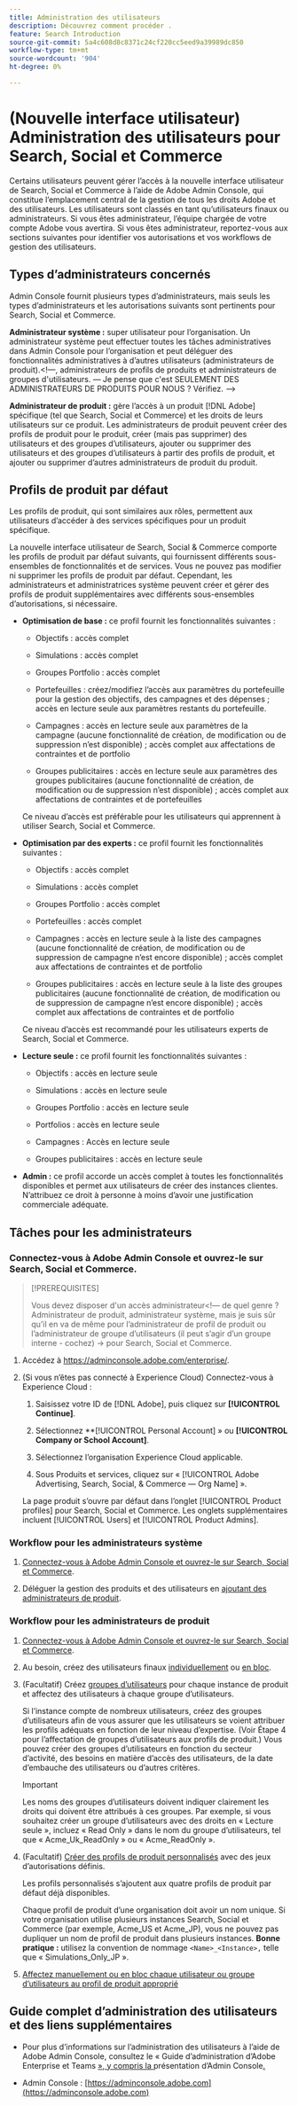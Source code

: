 ```yaml
---
title: Administration des utilisateurs
description: Découvrez comment procéder .
feature: Search Introduction
source-git-commit: 5a4c608d8c8371c24cf220cc5eed9a39989dc850
workflow-type: tm+mt
source-wordcount: '904'
ht-degree: 0%

---
```


# (Nouvelle interface utilisateur) Administration des utilisateurs pour Search, Social et Commerce

Certains utilisateurs peuvent gérer l’accès à la nouvelle interface utilisateur de Search, Social et Commerce à l’aide de Adobe Admin Console, qui constitue l’emplacement central de la gestion de tous les droits Adobe et des utilisateurs. Les utilisateurs sont classés en tant qu’utilisateurs finaux ou administrateurs. Si vous êtes administrateur, l’équipe chargée de votre compte Adobe vous avertira. Si vous êtes administrateur, reportez-vous aux sections suivantes pour identifier vos autorisations et vos workflows de gestion des utilisateurs.<!-- How can you see what your user role is, or will your Adobe Account Team tell you? -->

## Types d’administrateurs concernés

Admin Console fournit plusieurs types d’administrateurs, mais seuls les types d’administrateurs et les autorisations suivants sont pertinents pour Search, Social et Commerce.

**Administrateur système :** super utilisateur pour l’organisation. Un administrateur système peut effectuer toutes les tâches administratives dans Admin Console pour l’organisation et peut déléguer des fonctionnalités administratives à d’autres utilisateurs (administrateurs de produit).&lt;!—, administrateurs de profils de produits et administrateurs de groupes d&#39;utilisateurs.  — Je pense que c&#39;est SEULEMENT DES ADMINISTRATEURS DE PRODUITS POUR NOUS ?  Vérifiez. —>

**Administrateur de produit :** gère l’accès à un produit [!DNL Adobe] spécifique (tel que Search, Social et Commerce) et les droits de leurs utilisateurs sur ce produit. Les administrateurs de produit peuvent créer des profils de produit pour le produit, créer (mais pas supprimer) des utilisateurs et des groupes d’utilisateurs, ajouter ou supprimer des utilisateurs et des groupes d’utilisateurs à partir des profils de produit, et ajouter ou supprimer d’autres administrateurs de produit du produit.

<!--
**Product profile admin:** Manages assigned product profiles for individual products. A product profile admin can add (but not remove) users and user groups to the organization; add or remove users and user groups from product profiles; and assign or revoke permissions from product profiles. [I don't think this is applicable: and manage the product roles for product profiles.]

**User group admin:** Manages assigned user groups and their access rights. A user group admin can add or remove users from groups and add or remove user group admins from groups.
-->

## Profils de produit par défaut

Les profils de produit, qui sont similaires aux rôles, permettent aux utilisateurs d’accéder à des services spécifiques pour un produit spécifique.

La nouvelle interface utilisateur de Search, Social &amp; Commerce comporte les profils de produit par défaut suivants, qui fournissent différents sous-ensembles de fonctionnalités et de services. Vous ne pouvez pas modifier ni supprimer les profils de produit par défaut. Cependant, les administrateurs et administratrices système peuvent créer et gérer des profils de produit supplémentaires avec différents sous-ensembles d’autorisations, si nécessaire.

* **Optimisation de base :** ce profil fournit les fonctionnalités suivantes :

   * Objectifs : accès complet

   * Simulations : accès complet

   * Groupes Portfolio : accès complet

   * Portefeuilles : créez/modifiez l’accès aux paramètres du portefeuille pour la gestion des objectifs, des campagnes et des dépenses ; accès en lecture seule aux paramètres restants du portefeuille.

   * Campagnes : accès en lecture seule aux paramètres de la campagne (aucune fonctionnalité de création, de modification ou de suppression n’est disponible) ; accès complet aux affectations de contraintes et de portfolio<!-- Is that the correct wording? -->

   * Groupes publicitaires : accès en lecture seule aux paramètres des groupes publicitaires (aucune fonctionnalité de création, de modification ou de suppression n’est disponible) ; accès complet aux affectations de contraintes et de portefeuilles<!-- Is that the correct wording? -->

  Ce niveau d’accès est préférable pour les utilisateurs qui apprennent à utiliser Search, Social et Commerce.

* **Optimisation par des experts :** ce profil fournit les fonctionnalités suivantes :

   * Objectifs : accès complet

   * Simulations : accès complet

   * Groupes Portfolio : accès complet

   * Portefeuilles : accès complet

   * Campagnes : accès en lecture seule à la liste des campagnes (aucune fonctionnalité de création, de modification ou de suppression de campagne n’est encore disponible) ; accès complet aux affectations de contraintes et de portfolio<!-- Is that the correct wording? -->

   * Groupes publicitaires : accès en lecture seule à la liste des groupes publicitaires (aucune fonctionnalité de création, de modification ou de suppression de campagne n’est encore disponible) ; accès complet aux affectations de contraintes et de portfolio<!-- Is that the correct wording? -->

  Ce niveau d’accès est recommandé pour les utilisateurs experts de Search, Social et Commerce.

* **Lecture seule :** ce profil fournit les fonctionnalités suivantes :

   * Objectifs : accès en lecture seule

   * Simulations : accès en lecture seule

   * Groupes Portfolio : accès en lecture seule

   * Portfolios : accès en lecture seule

   * Campagnes : Accès en lecture seule

   * Groupes publicitaires : accès en lecture seule

* **Admin :** ce profil accorde un accès complet à toutes les fonctionnalités disponibles et permet aux utilisateurs de créer des instances clientes. N’attribuez ce droit à personne à moins d’avoir une justification commerciale adéquate.

<!-- Do I need to include this? If so, adjust wording as needed

## Product-specific instances

 -->

## Tâches pour les administrateurs

### Connectez-vous à Adobe Admin Console et ouvrez-le sur Search, Social et Commerce.

>[!PREREQUISITES]
>
>Vous devez disposer d&#39;un accès administrateur&lt;!— de quel genre ? Administrateur de produit, administrateur système, mais je suis sûr qu’il en va de même pour l’administrateur de profil de produit ou l’administrateur de groupe d’utilisateurs (il peut s’agir d’un groupe interne - cochez) -> pour Search, Social et Commerce.

1. Accédez à https://adminconsole.adobe.com/enterprise/.

1. (Si vous n’êtes pas connecté à Experience Cloud) Connectez-vous à Experience Cloud :

   1. Saisissez votre ID de [!DNL Adobe], puis cliquez sur **[!UICONTROL Continue]**.

   1. Sélectionnez **[!UICONTROL Personal Account] » ou **[!UICONTROL Company or School Account]**.<!-- Will it necessarily be "Company or School Account?" -->

   1. Sélectionnez l’organisation Experience Cloud applicable.

   1. Sous Produits et services, cliquez sur « [!UICONTROL Adobe Advertising, Search, Social, & Commerce — Org Name] ».

   La page produit s’ouvre par défaut dans l’onglet [!UICONTROL Product profiles] pour Search, Social et Commerce. Les onglets supplémentaires incluent [!UICONTROL Users] et [!UICONTROL Product Admins].

### Workflow pour les administrateurs système

1. [Connectez-vous à Adobe Admin Console et ouvrez-le sur Search, Social et Commerce](#open-admin-console).

1. Déléguer la gestion des produits et des utilisateurs en [ajoutant des administrateurs de produit](https://helpx.adobe.com/enterprise/using/admin-roles.html#enterprise).

<!-- what else? -->

### Workflow pour les administrateurs de produit

1. [Connectez-vous à Adobe Admin Console et ouvrez-le sur Search, Social et Commerce](#open-admin-console).

1. Au besoin, créez des utilisateurs finaux [individuellement](https://helpx.adobe.com/enterprise/using/manage-users-individually.html) ou [en bloc](https://helpx.adobe.com/enterprise/using/bulk-upload-users.html).

1. (Facultatif) Créez [groupes d’utilisateurs](https://helpx.adobe.com/enterprise/using/user-groups.html) pour chaque instance de produit et affectez des utilisateurs à chaque groupe d’utilisateurs.

   Si l’instance compte de nombreux utilisateurs, créez des groupes d’utilisateurs afin de vous assurer que les utilisateurs se voient attribuer les profils adéquats en fonction de leur niveau d’expertise. (Voir Étape 4 pour l’affectation de groupes d’utilisateurs aux profils de produit.) Vous pouvez créer des groupes d’utilisateurs en fonction du secteur d’activité, des besoins en matière d’accès des utilisateurs, de la date d’embauche des utilisateurs ou d’autres critères.

   >[!IMPORTANT]
   >
   >Les noms des groupes d’utilisateurs doivent indiquer clairement les droits qui doivent être attribués à ces groupes. Par exemple, si vous souhaitez créer un groupe d’utilisateurs avec des droits en « Lecture seule », incluez « Read Only » dans le nom du groupe d’utilisateurs, tel que « Acme_Uk_ReadOnly » ou « Acme_ReadOnly ».

1. (Facultatif) [Créer des profils de produit personnalisés](https://helpx.adobe.com/enterprise/using/manage-product-profiles.html) avec des jeux d’autorisations définis.

   Les profils personnalisés s’ajoutent aux quatre profils de produit par défaut déjà disponibles.

   Chaque profil de produit d’une organisation doit avoir un nom unique. Si votre organisation utilise plusieurs instances Search, Social et Commerce (par exemple, Acme_US et Acme_JP), vous ne pouvez pas dupliquer un nom de profil de produit dans plusieurs instances. **Bonne pratique :** utilisez la convention de nommage `<Name>_<Instance>,` telle que « Simulations_Only_JP ».

1. [Affectez manuellement ou en bloc chaque utilisateur ou groupe d’utilisateurs au profil de produit approprié](https://helpx.adobe.com/enterprise/using/manage-product-profiles.html)

## Guide complet d’administration des utilisateurs et des liens supplémentaires

* Pour plus d’informations sur l’administration des utilisateurs à l’aide de Adobe Admin Console, consultez le « Guide d’administration d’Adobe Enterprise et Teams [ », y compris la ](https://helpx.adobe.com/enterprise/admin-guide.html)présentation d’Admin Console[.](https://helpx.adobe.com/fr/enterprise/using/admin-console.html)

* Admin Console : [https://adminconsole.adobe.com](https://adminconsole.adobe.com)
